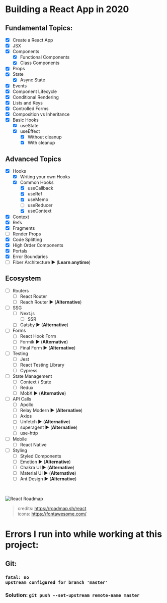 # Building a React App in 2020
## Fundamental Topics:
- [x] Create a React App
- [x] JSX
- [x] Components
    - [x] Functional Components
    - [x] Class Components
- [x] Props
- [x] State
    - [x] Async State
- [x] Events
- [x] Component Lifecycle
- [x] Conditional Rendering
- [x] Lists and Keys
- [x] Controlled Forms
- [x] Composition vs Inheritance
- [x] Basic Hooks
    - [x] useState
    - [x] useEffect
        - [x] Without cleanup
        - [x] With cleanup
## Advanced Topics
- [x] Hooks
    - [x] Writing your own Hooks
    - [x] Common Hooks
        - [x] useCallback
        - [x] useRef
        - [x] useMemo
        - [ ] useReducer
        - [x] useContext
- [x] Context
- [x] Refs
- [x] Fragments
- [ ] Render Props
- [x] Code Splitting
- [x] High Order Components
- [x] Portals
- [x] Error Boundaries
- [ ] Fiber Architecture :arrow_forward: (<b>Learn anytime</b>)
## Ecosystem
- [ ] Routers
    - [ ] React Router
    - [ ] Reach Router :arrow_forward: (<b>Alternative</b>)
- [ ] SSG
    - [ ] Next.js
        - [ ] SSR
    - [ ] Gatsby :arrow_forward: (<b>Alternative</b>)
- [ ] Forms
    - [ ] React Hook Form
    - [ ] Formik :arrow_forward: (<b>Alternative</b>)
    - [ ] Final Form :arrow_forward: (<b>Alternative</b>)
- [ ] Testing
    - [ ] Jest
    - [ ] React Testing Library
    - [ ] Cypress
- [ ] State Management
    - [ ] Context / State
    - [ ] Redux
    - [ ] MobX :arrow_forward: (<b>Alternative</b>)
- [ ] API Calls
    - [ ] Apollo
    - [ ] Relay Modern :arrow_forward: (<b>Alternative</b>)
    - [ ] Axios
    - [ ] Unfetch :arrow_forward: (<b>Alternative</b>)
    - [ ] superagent :arrow_forward: (<b>Alternative</b>)
    - [ ] use-http
- [ ] Mobile
    - [ ] React Native
- [ ] Styling
    - [ ] Styled Components
    - [ ] Emotion :arrow_forward: (<b>Alternative</b>)
    - [ ] Chakra UI :arrow_forward: (<b>Alternative</b>)
    - [ ] Material UI :arrow_forward: (<b>Alternative</b>)
    - [ ] Ant Design :arrow_forward: (<b>Alternative</b>)
<br/>

![React Roadmap](https://roadmap.sh/roadmaps/react.png)
> credits: https://roadmap.sh/react <br/>
> icons: https://fontawesome.com/
# Errors I run into while working at this project:
## Git:
### <code>fatal: no upstream configured for branch 'master'</code>
### Solution: <code>git push --set-upstream <b>remote-name</b> master</code>